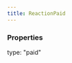 ```yaml
---
title: ReactionPaid
---
```


### Properties

<div class="flex flex-col gap-3"><div><div class="flex gap-2"><div class="font-mono"><span class="font-bold">type</span><span class="opacity-50">:</span> <span>&quot;paid&quot;</span></div></div></div></div>

